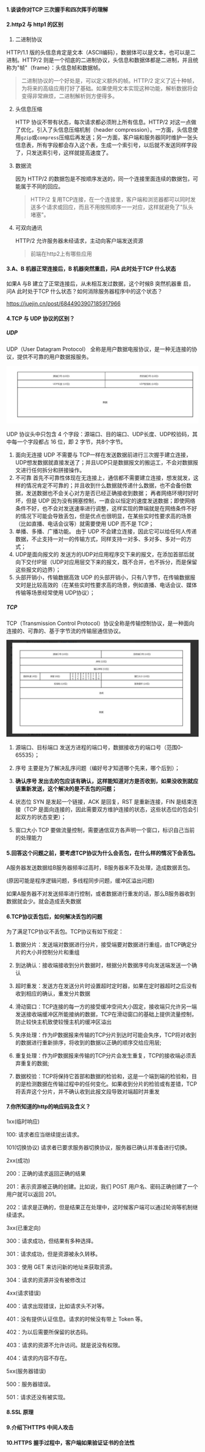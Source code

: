 #### 1.谈谈你对TCP 三次握手和四次挥手的理解

#### 2.http2 与 http1 的区别

1. 二进制协议

HTTP/1.1 版的头信息肯定是文本（ASCII编码），数据体可以是文本，也可以是二进制。HTTP/2 则是一个彻底的二进制协议，头信息和数据体都是二进制，并且统称为"帧"（frame）：头信息帧和数据帧。

> 二进制协议的一个好处是，可以定义额外的帧。HTTP/2 定义了近十种帧，为将来的高级应用打好了基础。如果使用文本实现这种功能，解析数据将会变得非常麻烦，二进制解析则方便得多。

2. 头信息压缩

   HTTP 协议不带有状态，每次请求都必须附上所有信息。HTTP/2 对这一点做了优化，引入了头信息压缩机制（header compression）。一方面，头信息使用`gzip`或`compress`压缩后再发送；另一方面，客户端和服务器同时维护一张头信息表，所有字段都会存入这个表，生成一个索引号，以后就不发送同样字段了，只发送索引号，这样就提高速度了。

3. 数据流

   因为 HTTP/2 的数据包是不按顺序发送的，同一个连接里面连续的数据包，可能属于不同的回应。

   > HTTP/2 复用TCP连接，在一个连接里，客户端和浏览器都可以同时发送多个请求或回应，而且不用按照顺序一一对应，这样就避免了"队头堵塞"。

4. 可双向通讯

   HTTP/2 允许服务器未经请求，主动向客户端发送资源
   
   > 前端在http2上有哪些应用

#### 3.A、B 机器正常连接后，B 机器突然重启，问A 此时处于TCP 什么状态

如果A 与B 建立了正常连接后，从未相互发过数据，这个时候B 突然机器重
启，问A 此时处于TCP 什么状态？如何消除服务器程序中的这个状态？

https://juejin.cn/post/6844903907185917966

#### 4.TCP 与 UDP 协议的区别？

##### UDP

UDP（User Datagram Protocol） 全称是用户数据电报协议，是一种无连接的协议，提供不可靠的用户数据报服务。

![image-20210110165839717](../image/image-20210110165839717.png)

UDP 协议头中只包含 4 个字段：源端口、目的端口、UDP长度、UDP校验码，其中每一个字段都占 16 位，即 2 字节，共8个字节。

1. 面向无连接 UDP 不需要与 TCP一样在发送数据前进行三次握手建立连接，UDP想发数据就直接发送了；并且UDP只是数据报文的搬运工，不会对数据报文进行任何拆分和拼接操作。
2. 不可靠 首先不可靠性体现在无连接上，通信都不需要建立连接，想发就发，这样的情况肯定不可靠的；并且收到什么数据就传递什么数据，也不会备份数据，发送数据也不会关心对方是否已经正确接收到数据； 再者网络环境时好时坏，但是 UDP 因为没有拥塞控制，一直会以恒定的速度发送数据；即使网络条件不好，也不会对发送速率进行调整，这样实现的弊端就是在网络条件不好的情况下可能会导致丢包，但是优点也很明显，在某些实时性要求高的场景（比如直播、电话会议等）就需要使用 UDP 而不是 TCP；
3. 单播、多播、广播功能。 由于 UDP 不会建立连接，因此它可以给任何人传递数据，不止支持一对一的传输方式，同样支持一对多、多对多、多对一的方式；
4. UDP是面向报文的 发送方的UDP对应用程序交下来的报文，在添加首部后就向下交付IP层（UDP对应用层交下来的报文，既不合并，也不拆分，而是保留这些报文的边界）；
5. 头部开销小，传输数据高效 UDP 的头部开销小，只有八字节，在传输数据报文时是比较高效的（在某些实时性要求高的场景，例如直播、电话会议、媒体传输等场景经常使用 UDP协议）；

##### TCP

TCP（Transmission Control Protocol）协议全称是传输控制协议，是一种面向连接的、可靠的、基于字节流的传输层通信协议。

![image-20210110165856092](../image/image-20210110165856092.png)



1. 源端口、目标端口 发送方进程的端口号，数据接收方的端口号（范围0-65535）；

2. 序号 主要是为了解决乱序问题（编好号才知道哪个先来，哪个后到）；

3. **确认序号 发出去的包应该有确认，这样能知道对方是否收到，如果没收到就应该重新发送，这个解决的是不丢包的问题；**

4. 状态位 SYN 是发起一个链接，ACK 是回复，RST 是重新连接，FIN 是结束连接（TCP 是面向连接的，因此需要双方维护连接的状态，这些状态位的包会引起双方的状态变更）；

5. 窗口大小 TCP 要做流量控制，需要通信双方各声明一个窗口，标识自己当前的处理能力

#### **5.回答这个问题之前，要考虑TCP协议为什么会丢包，在什么样的情况下会丢包。**

A服务器发送数据给B服务器频率过高时，B服务器来不及处理，造成数据丢包。

(原因可能是程序逻辑问题，多线程同步问题，缓冲区溢出问题)

如果A服务器不对发送频率进行控制，或者数据进行重发的话，那么B服务器收到数据就会少。就会造成丢失数据

#### **6.TCP协议丢包后，如何解决丢包的问题**

为了满足TCP协议不丢包。TCP协议有如下规定：

1. 数据分片：发送端对数据进行分片，接受端要对数据进行重组，由TCP确定分片的大小并控制分片和重组

2. 到达确认：接收端接收到分片数据时，根据分片数据序号向发送端发送一个确认

3. 超时重发：发送方在发送分片时设置超时定时器，如果在定时器超时之后没有收到相应的确认，重发分片数据

4. 滑动窗口：TCP连接的每一方的接受缓冲空间大小固定，接收端只允许另一端发送接收端缓冲区所能接纳的数据，TCP在滑动窗口的基础上提供流量控制，防止较快主机致使较慢主机的缓冲区溢出

5. 失序处理：作为IP数据报来传输的TCP分片到达时可能会失序，TCP将对收到的数据进行重新排序，将收到的数据以正确的顺序交给应用层;

6. 重复处理：作为IP数据报来传输的TCP分片会发生重复，TCP的接收端必须丢弃重复的数据;

7. 数据校验：TCP将保持它首部和数据的检验和，这是一个端到端的检验和，目的是检测数据在传输过程中的任何变化。如果收到分片的检验或有差错，TCP将丢弃这个分片，并不确认收到此报文段导致对端超时并重发

#### 7.你所知道的http的响应码及含义？

1xx(临时响应)

100: 请求者应当继续提出请求。

101(切换协议) 请求者已要求服务器切换协议，服务器已确认并准备进行切换。

2xx(成功)

200：正确的请求返回正确的结果

201：表示资源被正确的创建。比如说，我们 POST 用户名、密码正确创建了一个用户就可以返回 201。

202：请求是正确的，但是结果正在处理中，这时候客户端可以通过轮询等机制继续请求。

3xx(已重定向)

300：请求成功，但结果有多种选择。

301：请求成功，但是资源被永久转移。

303：使用 GET 来访问新的地址来获取资源。

304：请求的资源并没有被修改过

4xx(请求错误)

400：请求出现错误，比如请求头不对等。

401：没有提供认证信息。请求的时候没有带上 Token 等。

402：为以后需要所保留的状态码。

403：请求的资源不允许访问。就是说没有权限。

404：请求的内容不存在。

5xx(服务器错误)

500：服务器错误。

501：请求还没有被实现。

#### 8.SSL 原理



#### 9.介绍下HTTPS 中间人攻击



#### 10.HTTPS 握手过程中，客户端如果验证证书的合法性